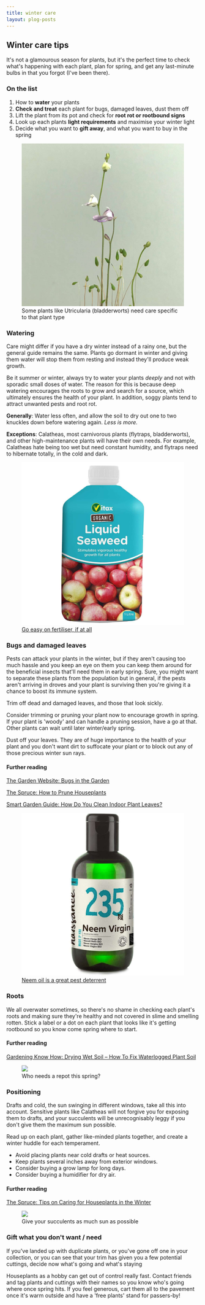 ```yaml
---
title: winter care
layout: plog-posts
---
```



<!-- Text section -->
<section>
    <article> 
        <div class="about">
            <div class="text-item">
                <h2>Winter care tips</h2>
                <p>It's not a glamourous season for plants, but it's the perfect time to check what's happening with each plant, plan for spring, and get any last-minute bulbs in that you forgot (I've been there).</p>
                <h3>On the list</h3>
                <p>
                    <ol>
                        <li>How to <strong>water</strong> your plants</li>
                        <li><strong>Check and treat</strong> each plant for bugs, damaged leaves, dust them off</li>
                        <li>Lift the plant from its pot and check for <strong>root rot or rootbound signs</strong></li>
                        <li>Look up each plants <strong>light requirements</strong> and maximise your winter light</li>
                        <li>Decide what you want to <strong>gift away</strong>, and what you want to buy in the spring</li>
                    </ol>
                </p>
            </div>
            <div class="small-image">
                <figure>
                    <img src="/plog/resources/images/Utricularia_2.jpg">
                    <figcaption>Some plants like Utricularia (bladderworts) need care specific to that plant type</figcaption>
                </figure>
            </div>
        </div>
        <div class="about">
            <div class="text-item">
                <h3>Watering</h3>
                <p>Care might differ if you have a dry winter instead of a rainy one, but the general guide remains the same. Plants go dormant in winter and giving them water will stop them from resting and instead they'll produce weak growth.</p>            
                <p>Be it summer or winter, always try to water your plants <em>deeply</em> and not with sporadic small doses of water. The reason for this is because deep watering encourages the roots to grow and search for a source, which ultimately ensures the health of your plant. In addition, soggy plants tend to attract unwanted pests and root rot.</p>
                <p><b>Generally</b>: Water less often, and allow the soil to dry out one to two knuckles down before watering again. <em>Less is more.</em></p>
                <p><b>Exceptions</b>: Calatheas, most carnivorous plants (flytraps, bladderworts), and other high-maintenance plants will have their own needs. For example, Calatheas hate being too wet but need constant humidity, and flytraps need to hibernate totally, in the cold and dark.</p>
            </div>
            <div class="small-image">
            <a href="https://clairevanblerck.com/plog/2020/04/17/seaweed-fertiliser">
                <figure>
                    <img src="/plog/resources/images/Seaweed-Vitax.jpg">
                    <figcaption>Go easy on fertiliser, if at all</figcaption>
                </figure>
            </a>
            </div>
        </div>
        <div class="about">
            <div class="text-item">
                <h3>Bugs and damaged leaves</h3>
                <p>Pests can attack your plants in the winter, but if they aren't causing too much hassle and you keep an eye on them you can keep them around for the beneficial insects that'll need them in early spring. Sure, you might want to separate these plants from the population but in general, if the pests aren't arriving in droves and your plant is surviving then you're giving it a chance to boost its immune system.</p>
                <p>Trim off dead and damaged leaves, and those that look sickly.</p>
                <p>Consider trimming or pruning your plant now to encourage growth in spring. If your plant is 'woody' and can handle a pruning session, have a go at that. Other plants can wait until later winter/early spring.</p>
                <p>Dust off your leaves. They are of huge importance to the health of your plant and you don't want dirt to suffocate your plant or to block out any of those precious winter sun rays.</p>
                <h4>Further reading</h4>
                <a href="https://www.thegardenwebsite.com/plant-pests-problems.html"><p>The Garden Website: Bugs in the Garden</p></a>
                <a href="https://www.thespruce.com/how-to-prune-houseplants-1902692"><p>The Spruce: How to Prune Houseplants</p></a>
                <a href="https://smartgardenguide.com/how-do-you-clean-indoor-plant-leaves/"><p>Smart Garden Guide: How Do You Clean Indoor Plant Leaves?</p></a>
            </div>
            <div class="small-image">
            <a href="https://clairevanblerck.com/plog/2020/03/16/neem-oil">
                <figure>
                    <img src="/plog/resources/images/NeemOil_Naissance.jpg">
                    <figcaption>Neem oil is a great pest deterrent</figcaption>
                </figure>
            </a>
            </div>
        </div>
        <div class="about">
            <div class="text-item">
                <h3>Roots</h3>
                <p>We all overwater sometimes, so there's no shame in checking each plant's roots and making sure they're healthy and not covered in slime and smelling rotten. Stick a label or a dot on each plant that looks like it's getting rootbound so you know come spring where to start.</p>
                <h4>Further reading</h4>
                <a href="https://www.gardeningknowhow.com/houseplants/hpgen/how-to-fix-waterlogged-plant-soil.html">Gardening Know How: Drying Wet Soil – How To Fix Waterlogged Plant Soil</a>
            </div>
            <div class="small-image">
                <figure>
                    <img src="/plog/resources/images/Terracotta-pots.jpg">
                    <figcaption>Who needs a repot this spring?</figcaption>
                </figure>
            </div>
        </div>
        <div class="about">
            <div class="text-item">
                <h3>Positioning</h3>
                <p>Drafts and cold, the sun swinging in different windows, take all this into account. Sensitive plants like Calatheas will not forgive you for exposing them to drafts, and your succulents will be unrecognisably leggy if you don't give them the maximum sun possible.</p>
                <p>Read up on each plant, gather like-minded plants together, and create a winter huddle for each temperament.
                <ul>
                <li>Avoid placing plants near cold drafts or heat sources.</li>
                <li>Keep plants several inches away from exterior windows.</li>
                <li>Consider buying a grow lamp for long days.</li>
                <li>Consider buying a humidifier for dry air.</li>
                </ul>
                </p>
                <h4>Further reading</h4>
                <a href="https://www.thespruce.com/tips-on-caring-for-houseplants-in-the-winter-1403001">The Spruce: Tips on Caring for Houseplants in the Winter</a>
            </div>
            <div class="small-image">
                <figure>
                    <img src="/plog/resources/images/Succulent.jpg">
                    <figcaption>Give your succulents as much sun as possible</figcaption>
                </figure>
            </div>
        </div>
        <div class="about">
            <div class="text-item">
                <h3>Gift what you don't want / need</h3>
                <p>If you've landed up with duplicate plants, or you've gone off one in your collection, or you can see that your trim has given you a few potential cuttings, decide now what's going and what's staying</p>
                <p>Houseplants as a hobby can get out of control really fast. Contact friends and tag plants and cuttings with their names so you know who's going where once spring hits. If you feel generous, cart them all to the pavement once it's warm outside and have a 'free plants' stand for passers-by! 
                </p>
            </div>
        </div>
    </article>
</section>